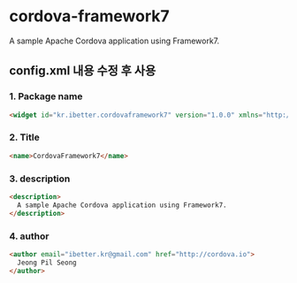 # cordova-framework7
A sample Apache Cordova application using Framework7.

## config.xml 내용 수정 후 사용

### 1. Package name

```html
<widget id="kr.ibetter.cordovaframework7" version="1.0.0" xmlns="http://www.w3.org/ns/widgets" xmlns:cdv="http://cordova.apache.org/ns/1.0">
```

### 2. Title

```html
<name>CordovaFramework7</name>
```

### 3. description

```html
<description>
  A sample Apache Cordova application using Framework7.
</description>
```

### 4. author

```html
<author email="ibetter.kr@gmail.com" href="http://cordova.io">
  Jeong Pil Seong
</author>
```
